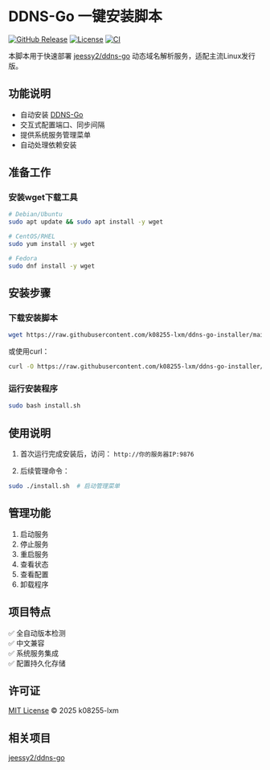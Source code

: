 # DDNS-Go 一键安装脚本

[![GitHub Release](https://img.shields.io/github/v/release/yourname/ddns-go-installer)](https://github.com/yourname/ddns-go-installer/releases)
[![License](https://img.shields.io/badge/license-MIT-blue.svg)](LICENSE)
[![CI](https://github.com/k08255-lxm/ddns-go-installer/actions/workflows/ci.yml/badge.svg)](https://github.com/k08255-lxm/ddns-go-installer/actions)


本脚本用于快速部署 [jeessy2/ddns-go](https://github.com/jeessy2/ddns-go) 动态域名解析服务，适配主流Linux发行版。

## 功能说明

- 自动安装 [DDNS-Go](https://github.com/jeessy2/ddns-go)
- 交互式配置端口、同步间隔
- 提供系统服务管理菜单
- 自动处理依赖安装

## 准备工作

### 安装wget下载工具
```bash
# Debian/Ubuntu
sudo apt update && sudo apt install -y wget

# CentOS/RHEL
sudo yum install -y wget

# Fedora
sudo dnf install -y wget
```

## 安装步骤

### 下载安装脚本
```bash
wget https://raw.githubusercontent.com/k08255-lxm/ddns-go-installer/main/install.sh
```

或使用curl：
```bash
curl -O https://raw.githubusercontent.com/k08255-lxm/ddns-go-installer/main/install.sh
```

### 运行安装程序
```bash
sudo bash install.sh
```

## 使用说明

1. 首次运行完成安装后，访问：
   `http://你的服务器IP:9876`

2. 后续管理命令：
```bash
sudo ./install.sh  # 启动管理菜单
```

## 管理功能

1. 启动服务
2. 停止服务
3. 重启服务
4. 查看状态
5. 查看配置
6. 卸载程序


## 项目特点

✅ 全自动版本检测  
✅ 中文兼容  
✅ 系统服务集成  
✅ 配置持久化存储

## 许可证

[MIT License](LICENSE) © 2025 k08255-lxm

## 相关项目

[jeessy2/ddns-go](https://github.com/jeessy2/ddns-go) 


